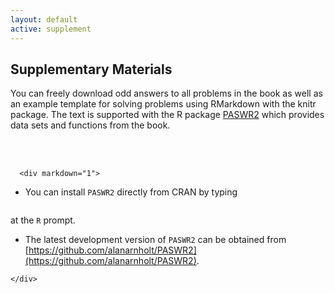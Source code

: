 ```yaml
---
layout: default
active: supplement
---
```


<!-- Supplementary Materials -->
<section>
  <div class="page-header" id="supplement">
    <h2>Supplementary Materials</h2>
  </div>
  <div class="row">
    <div class="span10 offset1">
      <p>You can freely download odd answers to all problems in the book as well as an example template for solving problems using RMarkdown with the knitr package.  The text is supported with the R package <a href="http://cran.r-project.org/web/packages/PASWR2/index.html">PASWR2</a> which provides data sets and functions from the book.</p>
      <br><br>
      
      <div markdown="1">
      
* You can install `PASWR2` directly from CRAN by typing 
```install.packages("PASWR2")
``` 
at the `R` prompt. 

* The latest development version of `PASWR2` can be obtained from [https://github.com/alanarnholt/PASWR2](https://github.com/alanarnholt/PASWR2).


</div>
      
    </div>
  </div>
</section>
